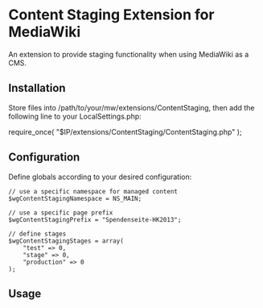 # Content Staging Extension for MediaWiki

An extension to provide staging functionality when using MediaWiki as a
CMS.

## Installation

Store files into /path/to/your/mw/extensions/ContentStaging, then add 
the following line to your LocalSettings.php:

require_once( "$IP/extensions/ContentStaging/ContentStaging.php" );


## Configuration

Define globals according to your desired configuration:

```
// use a specific namespace for managed content
$wgContentStagingNamespace = NS_MAIN;

// use a specific page prefix
$wgContentStagingPrefix = "Spendenseite-HK2013";

// define stages
$wgContentStagingStages = array(
	"test" => 0,
	"stage" => 0,
	"production" => 0
);
```


## Usage

